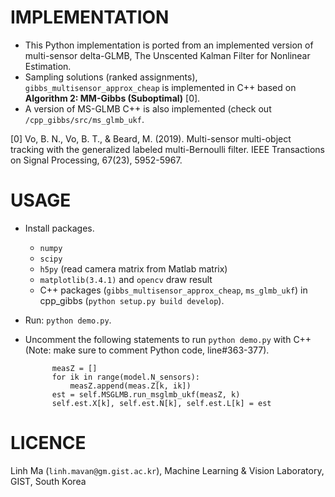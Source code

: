 IMPLEMENTATION
========================
- This Python implementation is ported from an implemented version of multi-sensor delta-GLMB, The Unscented Kalman Filter for Nonlinear Estimation.
- Sampling solutions (ranked assignments), `gibbs_multisensor_approx_cheap` is implemented in C++ based on __Algorithm 2: MM-Gibbs (Suboptimal)__ [0]. 
- A version of MS-GLMB C++ is also implemented (check out `/cpp_gibbs/src/ms_glmb_ukf`.

[0] Vo, B. N., Vo, B. T., & Beard, M. (2019). Multi-sensor multi-object tracking with the generalized labeled multi-Bernoulli filter. IEEE Transactions on Signal Processing, 67(23), 5952-5967.  

USAGE
=====
- Install packages.
    - `numpy`
    - `scipy`
    - `h5py` (read camera matrix from Matlab matrix)
    - `matplotlib(3.4.1)` and `opencv` draw result
    - C++ packages (`gibbs_multisensor_approx_cheap`, `ms_glmb_ukf`) in cpp_gibbs (`python setup.py build develop`).  
- Run: `python demo.py`.
- Uncomment the following statements to run `python demo.py` with C++ (Note: make sure to comment Python code, line#363-377).

            measZ = []
            for ik in range(model.N_sensors):
                measZ.append(meas.Z[k, ik])
            est = self.MSGLMB.run_msglmb_ukf(measZ, k)
            self.est.X[k], self.est.N[k], self.est.L[k] = est

LICENCE
=======
Linh Ma (`linh.mavan@gm.gist.ac.kr`), Machine Learning & Vision Laboratory, GIST, South Korea


